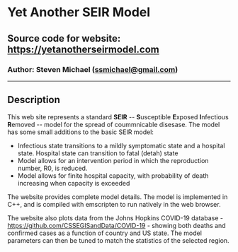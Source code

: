 # Yet Another SEIR Model

## Source code for website: https://yetanotherseirmodel.com

### Author: Steven Michael (ssmichael@gmail.com)
___

## Description


This web site represents a standard **SEIR** -- **S**usceptible **E**xposed **I**nfectious **R**emoved -- model for the spread of coummnicable disesase.  The model has some small additions to the basic SEIR model:

* Infectious state transitions to a mildly symptomatic state and a hospital state.  Hospital state can transition to fatal (detah) state
* Model allows for an intervention period in which the reproduction number, R0, is reduced. 
* Model allows for finite hospital capacity, with probability of death increasing when capacity is exceeded
  
The website provides complete model details.  The model is implemented in C++, and is compiled with emscripten to run natively in the web browser.

The website also plots data from the Johns Hopkins COVID-19 database - https://github.com/CSSEGISandData/COVID-19 - showing both deaths and confirmed cases as a function of country and US state.  The model parameters can then be tuned to match the statistics of the selected region.



